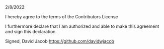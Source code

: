 2/8/2022

I hereby agree to the terms of the Contributors License

I furthermore declare that I am authorized and able to make this
agreement and sign this declaration.

Signed,
David Jacob https://github.com/davidwjacob

